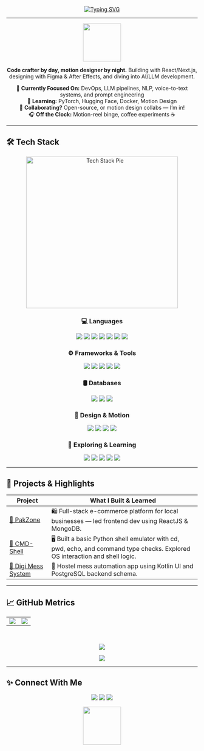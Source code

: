 <!-- Typing Animation -->
<p align="center">
  <a href="https://github.com/AamnaKhan-Dev">
    <img 
      src="https://readme-typing-svg.demolab.com?font=Fira+Code&size=28&pause=1000&color=e1a201&center=true&vCenter=true&width=850&lines=Hi%2C+I%27m+Aamna+Khan+-+CS+Senior+@+NUST;Frontend+Developer+%7C+Motion+Designer;AI+%26+LLM+Explorer+%7C+Visual+Thinker" alt="Typing SVG" 
    />
  </a>
</p>

---

<div align="center">
  
<img src="https://media3.giphy.com/media/v1.Y2lkPTc5MGI3NjExc2o5anJiZDE0aXVzbW10Z2U4a2I5a2JuOThiYmNuYnpvc3I3MTEwcCZlcD12MV9pbnRlcm5hbF9naWZfYnlfaWQmY3Q9cw/dqcUD8OJFtTFj8yND1/giphy.gif" width="100">

**Code crafter by day, motion designer by night.** Building with React/Next.js, designing with Figma & After Effects, and diving into AI/LLM development.

🔭 **Currently Focused On:** DevOps, LLM pipelines, NLP, voice-to-text systems, and prompt engineering  
🌱 **Learning:** PyTorch, Hugging Face, Docker, Motion Design  
🤝 **Collaborating?** Open-source, or motion design collabs — I’m in!  
🎧 **Off the Clock:** Motion-reel binge, coffee experiments ☕

</div>

---

## 🛠 Tech Stack

<p align="center">
  <img src="https://raw.githubusercontent.com/AamnaKhan-Dev/AamnaKhan-Dev/main/techstack-pie.gif" alt="Tech Stack Pie" width="400"/>
</p>

<div align="center">

### 💻 Languages  
<img src="https://img.shields.io/badge/Java-007396?style=for-the-badge&logo=java&logoColor=white"/>
<img src="https://img.shields.io/badge/C-00599C?style=for-the-badge&logo=c&logoColor=white"/>
<img src="https://img.shields.io/badge/C++-00599C?style=for-the-badge&logo=c%2B%2B&logoColor=white"/>
<img src="https://img.shields.io/badge/Python-3776AB?style=for-the-badge&logo=python&logoColor=white"/>
<img src="https://img.shields.io/badge/JavaScript-F7DF1E?style=for-the-badge&logo=javascript&logoColor=black"/>
<img src="https://img.shields.io/badge/SQL-4479A1?style=for-the-badge&logo=postgresql&logoColor=white"/>
<img src="https://img.shields.io/badge/Shell_Scripting-89e051?style=for-the-badge&logo=gnu-bash&logoColor=black"/>

<br/>

### ⚙️ Frameworks & Tools  
<img src="https://img.shields.io/badge/React-20232A?style=for-the-badge&logo=react&logoColor=61DAFB"/>
<img src="https://img.shields.io/badge/Next.js-000000?style=for-the-badge&logo=nextdotjs&logoColor=white"/>
<img src="https://img.shields.io/badge/TailwindCSS-38B2AC?style=for-the-badge&logo=tailwind-css&logoColor=white"/>
<img src="https://img.shields.io/badge/GitHub%20Actions-2088FF?style=for-the-badge&logo=github-actions&logoColor=white"/>
<img src="https://img.shields.io/badge/Docker-2496ED?style=for-the-badge&logo=docker&logoColor=white"/>

<br/>

### 🛢️ Databases  
<img src="https://img.shields.io/badge/PostgreSQL-336791?style=for-the-badge&logo=postgresql&logoColor=white"/>
<img src="https://img.shields.io/badge/MongoDB-47A248?style=for-the-badge&logo=mongodb&logoColor=white"/>
<img src="https://img.shields.io/badge/MySQL-4479A1?style=for-the-badge&logo=mysql&logoColor=white"/>

<br/>

### 🎨 Design & Motion  
<img src="https://img.shields.io/badge/After%20Effects-9999FF?style=for-the-badge&logo=adobeaftereffects&logoColor=white"/>
<img src="https://img.shields.io/badge/Illustrator-FF9A00?style=for-the-badge&logo=adobeillustrator&logoColor=white"/>
<img src="https://img.shields.io/badge/Figma-F24E1E?style=for-the-badge&logo=figma&logoColor=white"/>
<img src="https://img.shields.io/badge/Canva-00C4CC?style=for-the-badge&logo=canva&logoColor=white"/>

<br/>

### 🤖 Exploring & Learning  
<img src="https://img.shields.io/badge/HuggingFace-FCC72C?style=for-the-badge&logo=huggingface&logoColor=black"/>
<img src="https://img.shields.io/badge/PyTorch-EE4C2C?style=for-the-badge&logo=pytorch&logoColor=white"/>
<img src="https://img.shields.io/badge/LLMs-%F0%9F%A4%96-blue?style=for-the-badge"/>
<img src="https://img.shields.io/badge/DevOps-0A0A0A?style=for-the-badge&logo=azuredevops&logoColor=00FFE0"/>
<img src="https://img.shields.io/badge/OpenAI_API-412991?style=for-the-badge&logo=openai&logoColor=white"/>


</div>

---

## 🚀 Projects & Highlights

| Project | What I Built & Learned |
|--------|-------------------------|
| [🔗 PakZone](https://github.com/AamnaKhan-Dev/PakZone) | 🛍️ Full-stack e-commerce platform for local businesses — led frontend dev using ReactJS & MongoDB. |
| [🔗 CMD-Shell](https://github.com/AamnaKhan-Dev/CMD-Shell) | 🖥️ Built a basic Python shell emulator with cd, pwd, echo, and command type checks. Explored OS interaction and shell logic. |
| [🔗 Digi Mess System](https://github.com/AamnaKhan-Dev/Digi-Mess-System) | 🏫 Hostel mess automation app using Kotlin UI and PostgreSQL backend schema. |

---

## 📈 GitHub Metrics

<table align="center">
  <tr>
    <td>
      <img src="https://github-readme-stats.vercel.app/api?username=AamnaKhan-Dev&show_icons=true&theme=radical&title_color=00ffe0&icon_color=00ffe0&text_color=ffffff&bg_color=0d1117" />
    </td>
    <td>
      <img src="https://github-readme-stats.vercel.app/api/top-langs/?username=AamnaKhan-Dev&layout=compact&theme=radical&title_color=00ffe0&text_color=ffffff&bg_color=0d1117" />
    </td>
  </tr>
</table>
<br/>

<p align="center">
  <img src="https://streak-stats.demolab.com?user=AamnaKhan-Dev&hide_border=true&background=0D1117&ring=00ffe0&fire=00ffe0&currStreakLabel=00ffe0&sideNums=ffffff&sideLabels=ffffff&dates=cccccc" />
</p>

<!-- Activity Graph -->
<p align="center">
  <img src="https://github-readme-activity-graph.vercel.app/graph?username=AamnaKhan-Dev&bg_color=0d1117&color=00ffe0&line=00ffe0&point=ffffff&area=true&hide_border=true" />
</p>

---

## ✨ Connect With Me

<p align="center">
  <a href="mailto:aamkhan512@gmail.com"><img src="https://img.shields.io/badge/Email-D14836?style=for-the-badge&logo=gmail&logoColor=white"/></a>
  <a href="https://www.linkedin.com/in/aamna-khan-b56866352/"><img src="https://img.shields.io/badge/LinkedIn-0077B5?style=for-the-badge&logo=linkedin&logoColor=white"/></a>
  <a href="https://github.com/AamnaKhan-Dev"><img src="https://img.shields.io/badge/GitHub-181717?style=for-the-badge&logo=github&logoColor=white"/></a>
</p>

<div align="center">
  
<img src="https://media.giphy.com/media/v1.Y2lkPWVjZjA1ZTQ3dWN3Z3l2bmw1dXhlMGFhZDFnenJuN3hoOXhkbndnY2Fhd3kwMG9yMCZlcD12MV9zdGlja2Vyc19zZWFyY2gmY3Q9cw/WEwkj07pcVlS/giphy.gif" width="100">
